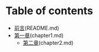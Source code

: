 # Table of contents

* [前言](README.md)(README.md)
* [第一章](chapter1.md)(chapter1.md)
  * [第二章](chapter2.md)(chapter2.md)
